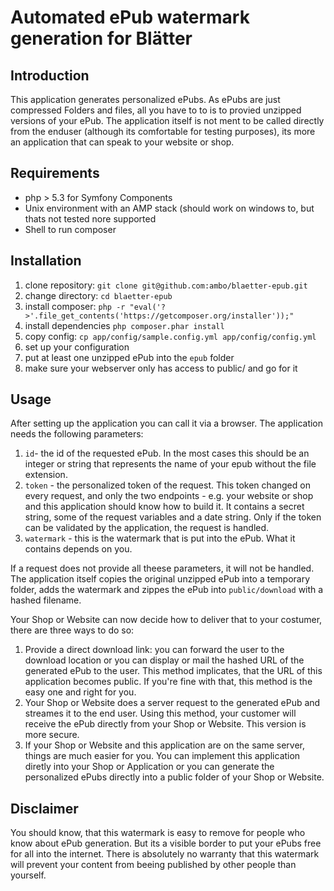 # Automated ePub watermark generation for Blätter

## Introduction

This application generates personalized ePubs. As ePubs are just compressed Folders and files, all you have to to is to provied unzipped versions of your ePub. The application itself is not ment to be called directly from the enduser (although its comfortable for testing purposes), its more an application that can speak to your website or shop. 

## Requirements

* php > 5.3 for Symfony Components
* Unix environment with an AMP stack (should work on windows to, but thats not tested nore supported
* Shell to run composer

## Installation

1. clone repository: `git clone git@github.com:ambo/blaetter-epub.git`
2. change directory: `cd blaetter-epub`
3. install composer: `php -r "eval('?>'.file_get_contents('https://getcomposer.org/installer'));"`
4. install dependencies `php composer.phar install`
5. copy config: `cp app/config/sample.config.yml app/config/config.yml`
6. set up your configuration
7. put at least one unzipped ePub into the `epub` folder
8. make sure your webserver only has access to public/ and go for it


## Usage

After setting up the application you can call it via a browser. The application needs the following parameters:

1. `id`- the id of the requested ePub. In the most cases this should be an integer or string that represents the name of your epub without the file extension.
2. `token` - the personalized token of the request. This token changed on every request, and only the two endpoints - e.g. your website or shop and this application should know how to build it. It contains a secret string, some of the request variables and a date string. Only if the token can be validated by the application, the request is handled.
3. `watermark` - this is the watermark that is put into the ePub. What it contains depends on you. 

If a request does not provide all theese parameters, it will not be handled. The application itself copies the original unzipped ePub into a temporary folder, adds the watermark and zippes the ePub into `public/download` with a hashed filename. 

Your Shop or Website can now decide how to deliver that to your costumer, there are three ways to do so:

1. Provide a direct download link: you can forward the user to the download location or you can display or mail the hashed URL of the generated ePub to the user. This method implicates, that the URL of this application becomes public. If you're fine with that, this method is the easy one and right for you.
2. Your Shop or Website does a server request to the generated ePub and streames it to the end user. Using this method, your customer will receive the ePub directly from your Shop or Website. This version is more secure.
3. If your Shop or Website and this application are on the same server, things are much easier for you. You can implement this application diretly into your Shop or Application or you can generate the personalized ePubs directly into a public folder of your Shop or Website.

## Disclaimer

You should know, that this watermark is easy to remove for people who know about ePub generation. But its a visible border to put your ePubs free for all into the internet. There is absolutely no warranty that this watermark will prevent your content from beeing published by other people than yourself.
